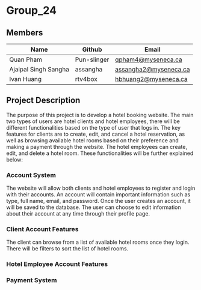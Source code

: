 # Group_24

## Members
| Name              | Github      | Email                       |
| ----------------- | ----------- | --------------------------- |
| Quan Pham         | Pun-slinger | qpham4@myseneca.ca          |
| Ajaipal Singh Sangha | assangha    | assangha2@myseneca.ca   |
| Ivan Huang        | rtv4box     | hbhuang2@myseneca.ca        |

## Project Description
The purpose of this project is to develop a hotel booking website. The main two types of users are hotel clients and hotel employees, there will be different functionalities based on the type of user that logs in. The key features for clients are to create, edit, and cancel a hotel reservation, as well as browsing available hotel rooms based on their preference and making a payment through the website. The hotel employees can create, edit, and delete a hotel room. These functionalities will be further explained below:

### Account System
The website will allow both clients and hotel employees to register and login with their accounts. An account will contain important information such as type, full name, email, and password. Once the user creates an account, it will be saved to the database. The user can choose to edit information about their account at any time through their profile page.

### Client Account Features
The client can browse from a list of available hotel rooms once they login. There will be filters to sort the list of hotel rooms.

### Hotel Employee Account Features

### Payment System
